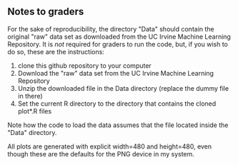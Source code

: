 ## Notes to graders

For the sake of reproducibility, the directory "Data" should contain the original
"raw" data set as downloaded from the UC Irvine Machine Learning Repository.
It is _not_ required for graders to run the code, but, if you wish to do so, these are the instructions:

1) clone this github repository to your computer
2) Download the "raw" data set from the UC Irvine Machine Learning Repository
3) Unzip the downloaded file in the Data directory (replace the dummy file in there)
4) Set the current R directory to the directory that contains the cloned plot*.R files

Note how the code to load the data assumes that the file located inside the "Data" directory.

All plots are generated with explicit width=480 and height=480, even though these
are the defaults for the PNG device in my system.
